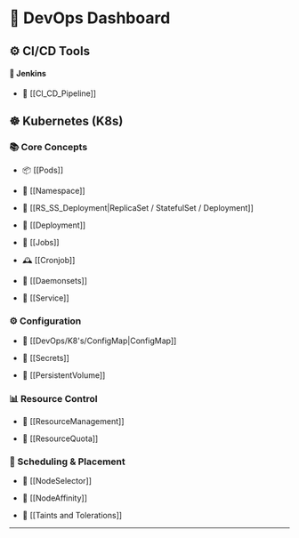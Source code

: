 # 🧭 DevOps Dashboard

## ⚙️ CI/CD Tools

#### 🧪 Jenkins

- 🔁 [[CI_CD_Pipeline]]

## ☸️ Kubernetes (K8s)

### 📚 Core Concepts

- 📦 [[Pods]]

- 📂 [[Namespace]]
    
- 📌 [[RS_SS_Deployment|ReplicaSet / StatefulSet / Deployment]]
    
- 🧱 [[Deployment]]
    
- 🧪 [[Jobs]]
    
- 🕰️ [[Cronjob]]
    
- 👷 [[Daemonsets]]
    
- 📡 [[Service]]
    

### ⚙️ Configuration

- 🧾 [[DevOps/K8's/ConfigMap|ConfigMap]]
    
- 🔐 [[Secrets]]
    
- 💾 [[PersistentVolume]]
    

### 📊 Resource Control

- 🚦 [[ResourceManagement]]
    
- 📏 [[ResourceQuota]]
    

### 📌 Scheduling & Placement

- 📍 [[NodeSelector]]
    
- 🎯 [[NodeAffinity]]
    
- 🚫 [[Taints and Tolerations]]
    

---
